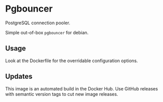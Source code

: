 # Pgbouncer

PostgreSQL connection pooler.

Simple out-of-box `pgbouncer` for debian.

## Usage

Look at the Dockerfile for the overridable configuration options.

## Updates

This image is an automated build in the Docker Hub. Use GitHub releases with semantic version tags to cut new image releases.

